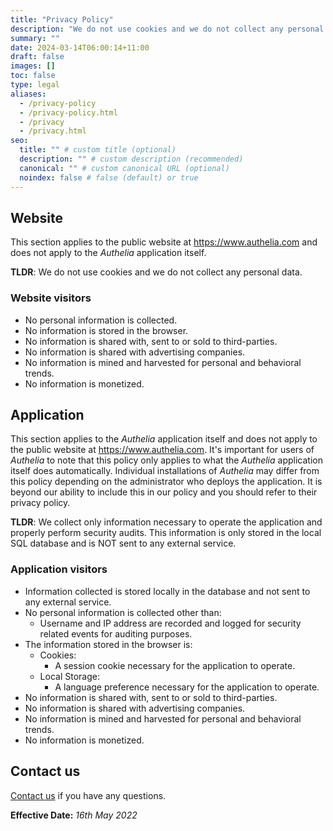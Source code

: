 ```yaml
---
title: "Privacy Policy"
description: "We do not use cookies and we do not collect any personal data."
summary: ""
date: 2024-03-14T06:00:14+11:00
draft: false
images: []
toc: false
type: legal
aliases:
  - /privacy-policy
  - /privacy-policy.html
  - /privacy
  - /privacy.html
seo:
  title: "" # custom title (optional)
  description: "" # custom description (recommended)
  canonical: "" # custom canonical URL (optional)
  noindex: false # false (default) or true
---
```


## Website

This section applies to the public website at https://www.authelia.com and does not apply to the _Authelia_ application
itself.

__TLDR__: We do not use cookies and we do not collect any personal data.

### Website visitors

* No personal information is collected.
* No information is stored in the browser.
* No information is shared with, sent to or sold to third-parties.
* No information is shared with advertising companies.
* No information is mined and harvested for personal and behavioral trends.
* No information is monetized.

## Application

This section applies to the _Authelia_ application itself and does not apply to the public website
at https://www.authelia.com. It's important for users of _Authelia_ to note that this policy only applies to what the
_Authelia_ application itself does automatically. Individual installations of _Authelia_ may differ from this policy
depending on the administrator who deploys the application. It is beyond our ability to include this in our policy and
you should refer to their privacy policy.

__TLDR__: We collect only information necessary to operate the application and properly perform security audits. This
information is only stored in the local SQL database and is NOT sent to any external service.

### Application visitors

* Information collected is stored locally in the database and not sent to any external service.
* No personal information is collected other than:
  * Username and IP address are recorded and logged for security related events for auditing purposes.
* The information stored in the browser is:
  * Cookies:
    * A session cookie necessary for the application to operate.
  * Local Storage:
    * A language preference necessary for the application to operate.
* No information is shared with, sent to or sold to third-parties.
* No information is shared with advertising companies.
* No information is mined and harvested for personal and behavioral trends.
* No information is monetized.

## Contact us

[Contact us](../information/contact.md) if you have any questions.

__Effective Date:__ *16th May 2022*
